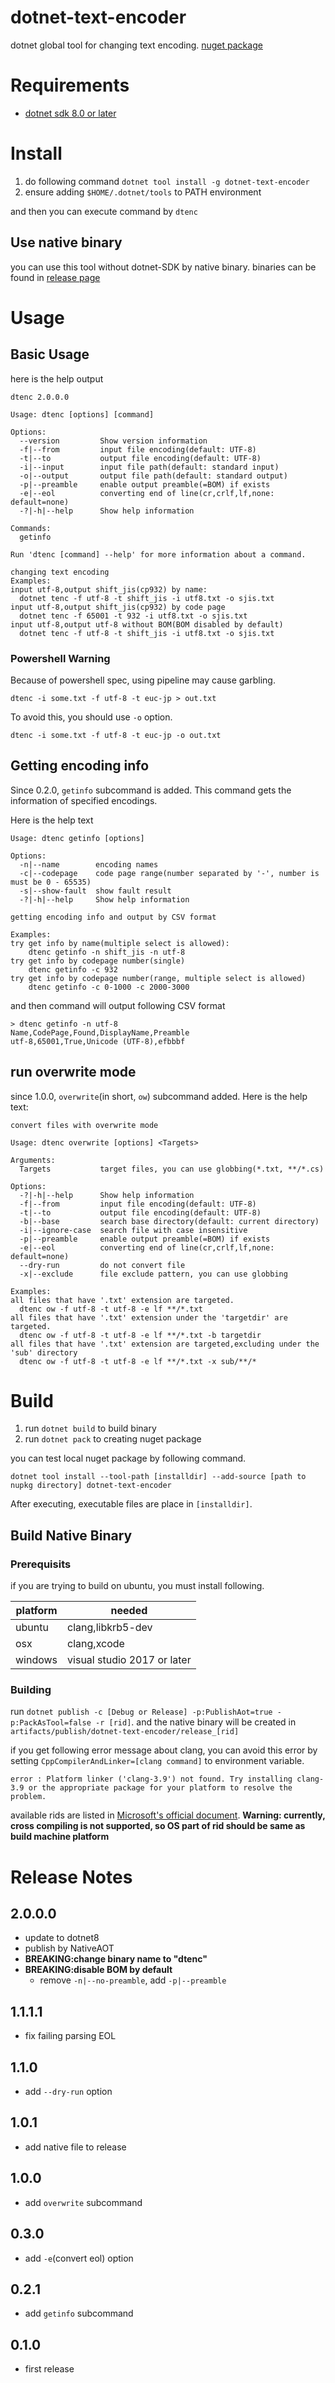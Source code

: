 # dotnet-text-encoder

dotnet global tool for changing text encoding.
[nuget package](https://www.nuget.org/packages/dotnet-text-encoder/)

# Requirements

* [dotnet sdk 8.0 or later](https://dotnet.microsoft.com/download)

# Install

1. do following command
    `dotnet tool install -g dotnet-text-encoder`
2. ensure adding `$HOME/.dotnet/tools` to PATH environment

and then you can execute command by `dtenc`

## Use native binary

you can use this tool without dotnet-SDK by native binary.
binaries can be found in [release page](https://github.com/itn3000/dotnet-text-encoder/releases)

# Usage

## Basic Usage

here is the help output

```
dtenc 2.0.0.0

Usage: dtenc [options] [command]

Options:
  --version         Show version information
  -f|--from         input file encoding(default: UTF-8)
  -t|--to           output file encoding(default: UTF-8)
  -i|--input        input file path(default: standard input)
  -o|--output       output file path(default: standard output)
  -p|--preamble     enable output preamble(=BOM) if exists
  -e|--eol          converting end of line(cr,crlf,lf,none: default=none)
  -?|-h|--help      Show help information

Commands:
  getinfo           

Run 'dtenc [command] --help' for more information about a command.

changing text encoding
Examples:
input utf-8,output shift_jis(cp932) by name:
  dotnet tenc -f utf-8 -t shift_jis -i utf8.txt -o sjis.txt
input utf-8,output shift_jis(cp932) by code page
  dotnet tenc -f 65001 -t 932 -i utf8.txt -o sjis.txt
input utf-8,output utf-8 without BOM(BOM disabled by default)
  dotnet tenc -f utf-8 -t shift_jis -i utf8.txt -o sjis.txt
```

### Powershell Warning

Because of powershell spec, using pipeline may cause garbling.
```
dtenc -i some.txt -f utf-8 -t euc-jp > out.txt
```
To avoid this, you should use `-o` option.
```
dtenc -i some.txt -f utf-8 -t euc-jp -o out.txt
```

## Getting encoding info

Since 0.2.0, `getinfo` subcommand is added.
This command gets the information of specified encodings.

Here is the help text

```
Usage: dtenc getinfo [options]

Options:
  -n|--name        encoding names
  -c|--codepage    code page range(number separated by '-', number is must be 0 - 65535)
  -s|--show-fault  show fault result
  -?|-h|--help     Show help information

getting encoding info and output by CSV format

Examples:
try get info by name(multiple select is allowed):
    dtenc getinfo -n shift_jis -n utf-8
try get info by codepage number(single)
    dtenc getinfo -c 932
try get info by codepage number(range, multiple select is allowed)
    dtenc getinfo -c 0-1000 -c 2000-3000
```

and then command will output following CSV format

```
> dtenc getinfo -n utf-8
Name,CodePage,Found,DisplayName,Preamble
utf-8,65001,True,Unicode (UTF-8),efbbbf
```

## run overwrite mode

since 1.0.0, `overwrite`(in short, `ow`) subcommand added.
Here is the help text:

```
convert files with overwrite mode

Usage: dtenc overwrite [options] <Targets>

Arguments:
  Targets           target files, you can use globbing(*.txt, **/*.cs)

Options:
  -?|-h|--help      Show help information
  -f|--from         input file encoding(default: UTF-8)
  -t|--to           output file encoding(default: UTF-8)
  -b|--base         search base directory(default: current directory)
  -i|--ignore-case  search file with case insensitive
  -p|--preamble     enable output preamble(=BOM) if exists
  -e|--eol          converting end of line(cr,crlf,lf,none: default=none)
  --dry-run         do not convert file
  -x|--exclude      file exclude pattern, you can use globbing

Examples:
all files that have '.txt' extension are targeted.
  dtenc ow -f utf-8 -t utf-8 -e lf **/*.txt
all files that have '.txt' extension under the 'targetdir' are targeted.
  dtenc ow -f utf-8 -t utf-8 -e lf **/*.txt -b targetdir
all files that have '.txt' extension are targeted,excluding under the 'sub' directory
  dtenc ow -f utf-8 -t utf-8 -e lf **/*.txt -x sub/**/*
```

# Build

1. run `dotnet build` to build binary
2. run `dotnet pack` to creating nuget package

you can test local nuget package by following command.

`dotnet tool install --tool-path [installdir] --add-source [path to nupkg directory] dotnet-text-encoder`

After executing, executable files are place in `[installdir]`.

## Build Native Binary

### Prerequisits

if you are trying to build on ubuntu, you must install following.

|platform|needed|
|--------|------|
|ubuntu  |clang,libkrb5-dev|
|osx     |clang,xcode|
|windows |visual studio 2017 or later|

### Building

run `dotnet publish -c [Debug or Release] -p:PublishAot=true -p:PackAsTool=false -r [rid]`.
and the native binary will be created in `artifacts/publish/dotnet-text-encoder/release_[rid]`

if you get following error message about clang, you can avoid this error by setting `CppCompilerAndLinker=[clang command]` to environment variable.

```
error : Platform linker ('clang-3.9') not found. Try installing clang-3.9 or the appropriate package for your platform to resolve the problem.
```

available rids are listed in [Microsoft's official document](https://docs.microsoft.com/en-us/dotnet/core/rid-catalog).
**Warning: currently, cross compiling is not supported, so OS part of rid should be same as build machine platform**

# Release Notes

## 2.0.0.0

* update to dotnet8
* publish by NativeAOT
* **BREAKING:change binary name to "dtenc"**
* **BREAKING:disable BOM by default**
    * remove `-n|--no-preamble`, add `-p|--preamble`

## 1.1.1.1

* fix failing parsing EOL

## 1.1.0

* add `--dry-run` option

## 1.0.1

* add native file to release

## 1.0.0

* add `overwrite` subcommand

## 0.3.0

* add `-e`(convert eol) option

## 0.2.1

* add `getinfo` subcommand

## 0.1.0

* first release

